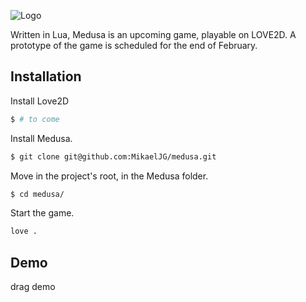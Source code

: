 
![Logo](https://github.com/MikaelJG/noti/blob/master/assets/)

Written in Lua, Medusa is an upcoming game, playable on LOVE2D. A prototype of the game is scheduled for the end of February. 

## Installation

Install Love2D

```bash
$ # to come
```
Install Medusa.
```bash
$ git clone git@github.com:MikaelJG/medusa.git
```
Move in the project's root, in the Medusa folder.
```bash
$ cd medusa/ 
```
Start the game.
```bash
love .
```
## Demo

drag demo

